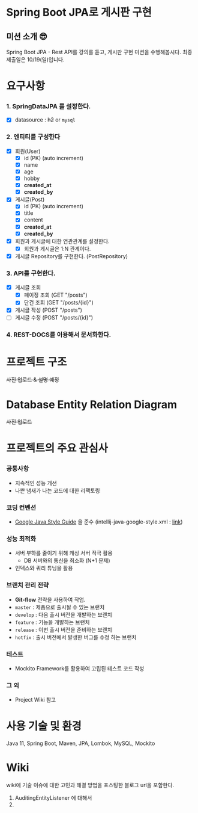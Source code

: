 # Spring Boot JPA로 게시판 구현

## 미션 소개 😎

Spring Boot JPA - Rest API를 강의를 듣고, 게시판 구현 미션을 수행해봅시다. 최종 제출일은 10/19(일)입니다.

# 요구사항

### **1. SpringDataJPA 를 설정한다.**

- [x] datasource : ~~h2~~ or `mysql`

### **2. 엔티티를 구성한다**

- [x] 회원(User)
  - [x] id (PK) (auto increment)
  - [x] name
  - [x] age
  - [x] hobby
  - [x] **created_at**
  - [x] **created_by**
- [x] 게시글(Post)
  - [x] id (PK) (auto increment)
  - [x] title
  - [x] content
  - [x] **created_at**
  - [x] **created_by**
- [x] 회원과 게시글에 대한 연관관계를 설정한다.
  - [x] 회원과 게시글은 1:N 관계이다.
- [x] 게시글 Repository를 구현한다. (PostRepository)

### **3. API를 구현한다.**

- [x] 게시글 조회
  - [x] 페이징 조회 (GET "/posts")
  - [x] 단건 조회 (GET "/posts/{id}")
- [x] 게시글 작성 (POST "/posts")
- [ ] 게시글 수정 (POST "/posts/{id}")

### 4. REST-DOCS를 이용해서 문서화한다.

# 프로젝트 구조

~~사진 업로드 & 설명 예정~~

# Database Entity Relation Diagram

~~사진 업로드~~

# 프로젝트의 주요 관심사

### 공통사항

- 지속적인 성능 개선
- 나쁜 냄새가 나는 코드에 대한 리팩토링

### 코딩 컨벤션 

- [Google Java Style Guide](https://google.github.io/styleguide/javaguide.html) 을 준수 (intellij-java-google-style.xml : [link](https://github.com/google/styleguide))

### 성능 최적화

- 서버 부하를 줄이기 위해 캐싱 서버 적극 활용
  - DB 서버와의 통신을 최소화 (N+1 문제)
- 인덱스와 쿼리 튜닝을 활용

### 브랜치 관리 전략

- **Git-flow** 전략을 사용하여 작업.
- `master` : 제품으로 출시될 수 있는 브랜치
- `develop` : 다음 출시 버전을 개발하는 브랜치
- `feature` : 기능을 개발하는 브랜치
- `release` : 이번 출시 버전을 준비하는 브랜치
- `hotfix` : 출시 버전에서 발생한 버그를 수정 하는 브랜치

### 테스트

- Mockito Framework를 활용하여 고립된 테스트 코드 작성

### 그 외

- Project Wiki 참고

# 사용 기술 및 환경

Java 11, Spring Boot, Maven, JPA, Lombok, MySQL, Mockito

# Wiki

wiki에 기술 이슈에 대한 고민과 해결 방법을 포스팅한 블로그 url을 포함한다.

1. AuditingEntityListener 에 대해서
2. 

